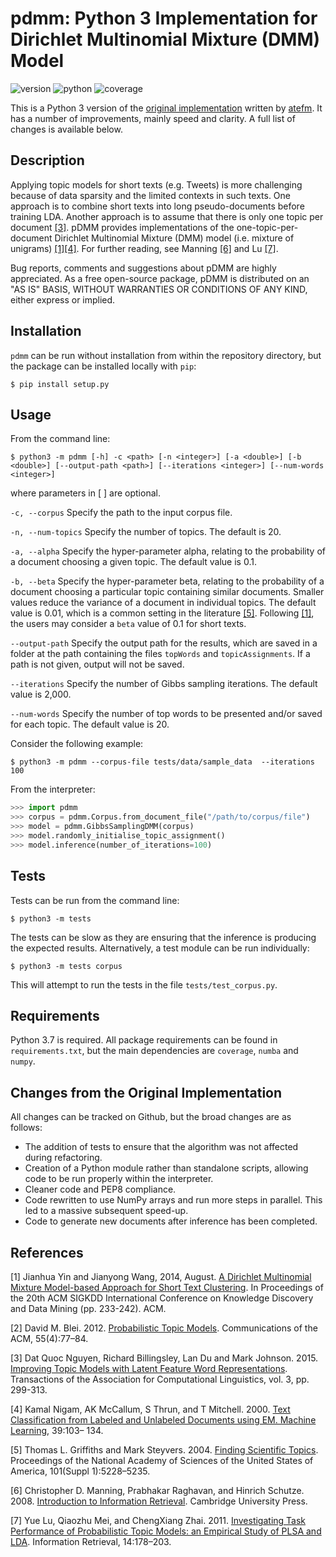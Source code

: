 # pdmm: Python 3 Implementation for Dirichlet Multinomial Mixture (DMM) Model

![version] ![python] ![coverage]

[coverage]: https://img.shields.io/badge/coverage-100%25-brightgreen
[python]: https://img.shields.io/badge/python-3.4,%203.5,%203.6,%203.7,%203.8-informational
[version]: https://img.shields.io/badge/version-2.0.1-informational

This is a Python 3 version of the [original implementation](https://github.com/atefm/pDMM) written by [atefm](https://github.com/atefm). It has a number of improvements, mainly speed and clarity. A full list of changes is available below.

## Description

Applying topic models for short texts (e.g. Tweets) is more challenging because of data sparsity and the limited contexts in such texts. One approach is to combine short texts into long pseudo-documents before training LDA. Another approach is to assume that there is only one topic per document [[3]](#references). pDMM provides implementations of the one-topic-per-document Dirichlet Multinomial Mixture (DMM) model (i.e. mixture of unigrams) [[1]](#references)[[4]](#references). For further reading, see Manning [[6]](#references) and Lu [[7]](#references).

Bug reports, comments and suggestions about pDMM are highly appreciated. As a free open-source package, pDMM is distributed on an "AS IS" BASIS, WITHOUT WARRANTIES OR CONDITIONS OF ANY KIND, either express or implied.

## Installation

`pdmm` can be run without installation from within the repository directory, but the package can be installed locally with `pip`:

```shell script
$ pip install setup.py
```

## Usage

From the command line:

```shell script
$ python3 -m pdmm [-h] -c <path> [-n <integer>] [-a <double>] [-b <double>] [--output-path <path>] [--iterations <integer>] [--num-words <integer>]
```

where parameters in [ ] are optional.

`-c, --corpus` Specify the path to the input corpus file.

`-n, --num-topics` Specify the number of topics. The default is 20.

`-a, --alpha` Specify the hyper-parameter alpha, relating to the probability of a document choosing a given topic. The default value is 0.1.

`-b, --beta` Specify the hyper-parameter beta, relating to the probability of a document choosing a particular topic containing similar documents. Smaller values reduce the variance of a document in individual topics. The default value is 0.01, which is a common setting in the literature [[5]](#references). Following [[1]](#references), the users may consider a `beta` value of 0.1 for short texts.

`--output-path` Specify the output path for the results, which are saved in a folder at the path containing the files `topWords` and `topicAssignments`. If a path is not given, output will not be saved.

`--iterations` Specify the number of Gibbs sampling iterations. The default value is 2,000.

`--num-words` Specify the number of top words to be presented and/or saved for each topic. The default value is 20.


Consider the following example:

```shell script
$ python3 -m pdmm --corpus-file tests/data/sample_data  --iterations 100
```

From the interpreter:

```python
>>> import pdmm
>>> corpus = pdmm.Corpus.from_document_file("/path/to/corpus/file")
>>> model = pdmm.GibbsSamplingDMM(corpus)
>>> model.randomly_initialise_topic_assignment()
>>> model.inference(number_of_iterations=100)
```

## Tests

Tests can be run from the command line:

```shell script
$ python3 -m tests
```

The tests can be slow as they are ensuring that the inference is producing the expected results. Alternatively, a test module can be run individually:

```shell script
$ python3 -m tests corpus
```

This will attempt to run the tests in the file `tests/test_corpus.py`.

## Requirements

Python 3.7 is required. All package requirements can be found in `requirements.txt`, but the main dependencies are `coverage`, `numba` and `numpy`.

## Changes from the Original Implementation

All changes can be tracked on Github, but the broad changes are as follows:

* The addition of tests to ensure that the algorithm was not affected during refactoring.
* Creation of a Python module rather than standalone scripts, allowing code to be run properly within the interpreter.
* Cleaner code and PEP8 compliance.
* Code rewritten to use NumPy arrays and run more steps in parallel. This led to a massive subsequent speed-up.
* Code to generate new documents after inference has been completed.

## References
[1] Jianhua Yin and Jianyong Wang, 2014, August. [A Dirichlet Multinomial Mixture Model-based Approach for Short Text Clustering](https://dl.acm.org/doi/10.1145/2623330.2623715). In Proceedings of the 20th ACM SIGKDD International Conference on Knowledge Discovery and Data Mining (pp. 233-242). ACM.

[2] David M. Blei. 2012. [Probabilistic Topic Models](https://dl.acm.org/doi/10.1145/2133806.2133826). Communications of the ACM, 55(4):77–84.

[3] Dat Quoc Nguyen, Richard Billingsley, Lan Du and Mark Johnson. 2015. [Improving Topic Models with Latent Feature Word Representations](https://tacl2013.cs.columbia.edu/ojs/index.php/tacl/article/view/582/158). Transactions of the Association for Computational Linguistics, vol. 3, pp. 299-313.

[4] Kamal Nigam, AK McCallum, S Thrun, and T Mitchell. 2000. [Text Classification from Labeled and Unlabeled Documents using EM. Machine Learning](https://link.springer.com/article/10.1023/A:1007692713085), 39:103– 134.

[5] Thomas L. Griffiths and Mark Steyvers. 2004. [Finding Scientific Topics](https://www.pnas.org/content/101/suppl_1/5228). Proceedings of the National Academy of Sciences of the United States of America, 101(Suppl 1):5228–5235.

[6] Christopher D. Manning, Prabhakar Raghavan, and Hinrich Schutze. 2008. [Introduction to Information Retrieval](https://nlp.stanford.edu/IR-book/information-retrieval-book.html). Cambridge University Press.

[7] Yue Lu, Qiaozhu Mei, and ChengXiang Zhai. 2011. [Investigating Task Performance of Probabilistic Topic Models: an Empirical Study of PLSA and LDA](https://link.springer.com/article/10.1007%2Fs10791-010-9141-9). Information Retrieval, 14:178–203.
